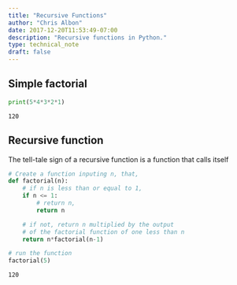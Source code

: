 ```yaml
---
title: "Recursive Functions"
author: "Chris Albon"
date: 2017-12-20T11:53:49-07:00
description: "Recursive functions in Python."
type: technical_note
draft: false
---
```

## Simple factorial


```python
print(5*4*3*2*1)
```

    120


## Recursive function

The tell-tale sign of a recursive function is a function that calls itself


```python
# Create a function inputing n, that,
def factorial(n):
    # if n is less than or equal to 1,
    if n <= 1:
        # return n,
        return n

    # if not, return n multiplied by the output
    # of the factorial function of one less than n
    return n*factorial(n-1)

# run the function
factorial(5)
```




    120


